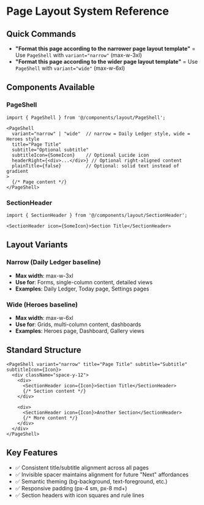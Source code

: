 # Page Layout System Reference

## Quick Commands
- **"Format this page according to the narrower page layout template"** = Use `PageShell` with `variant="narrow"` (max-w-3xl)
- **"Format this page according to the wider page layout template"** = Use `PageShell` with `variant="wide"` (max-w-6xl)

## Components Available

### PageShell
```tsx
import { PageShell } from '@/components/layout/PageShell';

<PageShell
  variant="narrow" | "wide"  // narrow = Daily Ledger style, wide = Heroes style
  title="Page Title"
  subtitle="Optional subtitle"
  subtitleIcon={SomeIcon}    // Optional Lucide icon
  headerRight={<div>...</div>} // Optional right-aligned content
  plainTitle={false}         // Optional: solid text instead of gradient
>
  {/* Page content */}
</PageShell>
```

### SectionHeader
```tsx
import { SectionHeader } from '@/components/layout/SectionHeader';

<SectionHeader icon={SomeIcon}>Section Title</SectionHeader>
```

## Layout Variants

### Narrow (Daily Ledger baseline)
- **Max width**: max-w-3xl
- **Use for**: Forms, single-column content, detailed views
- **Examples**: Daily Ledger, Today page, Settings pages

### Wide (Heroes baseline)  
- **Max width**: max-w-6xl
- **Use for**: Grids, multi-column content, dashboards
- **Examples**: Heroes page, Dashboard, Gallery views

## Standard Structure
```tsx
<PageShell variant="narrow" title="Page Title" subtitle="Subtitle" subtitleIcon={Icon}>
  <div className="space-y-12">
    <div>
      <SectionHeader icon={Icon}>Section Title</SectionHeader>
      {/* Section content */}
    </div>
    
    <div>
      <SectionHeader icon={Icon}>Another Section</SectionHeader>
      {/* More content */}
    </div>
  </div>
</PageShell>
```

## Key Features
- ✅ Consistent title/subtitle alignment across all pages
- ✅ Invisible spacer maintains alignment for future "Next" affordances
- ✅ Semantic theming (bg-background, text-foreground, etc.)
- ✅ Responsive padding (px-4 sm, px-8 md+)
- ✅ Section headers with icon squares and rule lines

